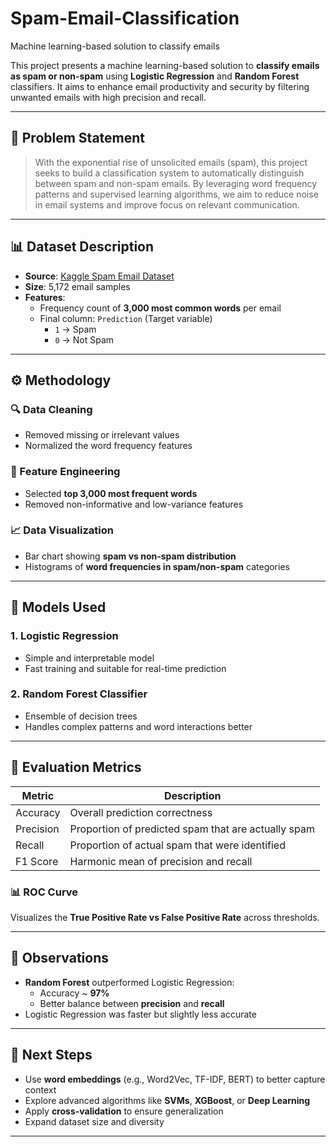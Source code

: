 # Spam-Email-Classification
Machine learning-based solution to classify emails

This project presents a machine learning-based solution to **classify emails as spam or non-spam** using **Logistic Regression** and **Random Forest** classifiers. It aims to enhance email productivity and security by filtering unwanted emails with high precision and recall.

---

## 🧠 Problem Statement

> With the exponential rise of unsolicited emails (spam), this project seeks to build a classification system to automatically distinguish between spam and non-spam emails. By leveraging word frequency patterns and supervised learning algorithms, we aim to reduce noise in email systems and improve focus on relevant communication.

---

## 📊 Dataset Description

- **Source**: [Kaggle Spam Email Dataset](https://www.kaggle.com/)
- **Size**: 5,172 email samples
- **Features**:
  - Frequency count of **3,000 most common words** per email
  - Final column: `Prediction` (Target variable)
    - `1` → Spam  
    - `0` → Not Spam

---

## ⚙️ Methodology

### 🔍 Data Cleaning
- Removed missing or irrelevant values
- Normalized the word frequency features

### 🧪 Feature Engineering
- Selected **top 3,000 most frequent words**
- Removed non-informative and low-variance features

### 📈 Data Visualization
- Bar chart showing **spam vs non-spam distribution**
- Histograms of **word frequencies in spam/non-spam** categories

---

## 🤖 Models Used

### 1. Logistic Regression
- Simple and interpretable model
- Fast training and suitable for real-time prediction

### 2. Random Forest Classifier
- Ensemble of decision trees
- Handles complex patterns and word interactions better

---

## 🧮 Evaluation Metrics

| Metric     | Description                                          |
|------------|------------------------------------------------------|
| Accuracy   | Overall prediction correctness                      |
| Precision  | Proportion of predicted spam that are actually spam |
| Recall     | Proportion of actual spam that were identified      |
| F1 Score   | Harmonic mean of precision and recall               |

### 📊 ROC Curve
Visualizes the **True Positive Rate vs False Positive Rate** across thresholds.

---

## 📌 Observations

- **Random Forest** outperformed Logistic Regression:
  - Accuracy ~ **97%**
  - Better balance between **precision** and **recall**
- Logistic Regression was faster but slightly less accurate

---

## 🚀 Next Steps

- Use **word embeddings** (e.g., Word2Vec, TF-IDF, BERT) to better capture context
- Explore advanced algorithms like **SVMs**, **XGBoost**, or **Deep Learning**
- Apply **cross-validation** to ensure generalization
- Expand dataset size and diversity

---
